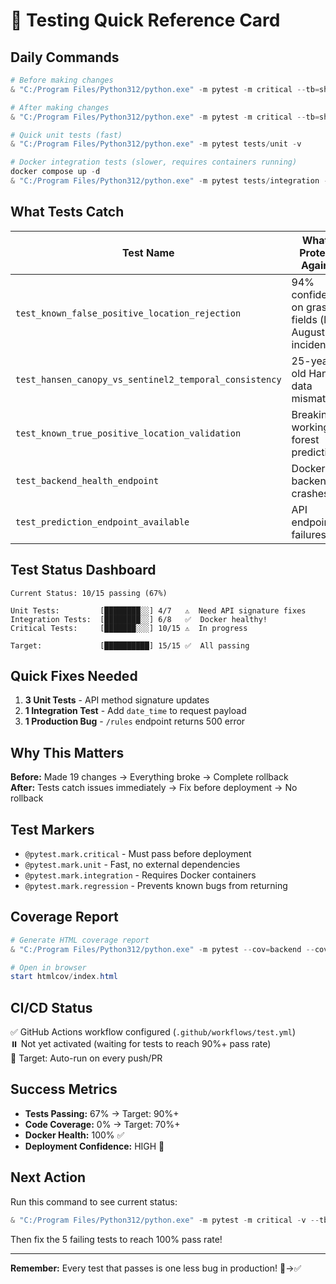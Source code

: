 # 🧪 Testing Quick Reference Card

## Daily Commands

```powershell
# Before making changes
& "C:/Program Files/Python312/python.exe" -m pytest -m critical --tb=short

# After making changes  
& "C:/Program Files/Python312/python.exe" -m pytest -m critical --tb=short

# Quick unit tests (fast)
& "C:/Program Files/Python312/python.exe" -m pytest tests/unit -v

# Docker integration tests (slower, requires containers running)
docker compose up -d
& "C:/Program Files/Python312/python.exe" -m pytest tests/integration -v --tb=short
```

## What Tests Catch

| Test Name | What It Protects Against |
|-----------|-------------------------|
| `test_known_false_positive_location_rejection` | 94% confidence on grass fields (like August incident) |
| `test_hansen_canopy_vs_sentinel2_temporal_consistency` | 25-year-old Hansen data mismatches |
| `test_known_true_positive_location_validation` | Breaking working forest predictions |
| `test_backend_health_endpoint` | Docker backend crashes |
| `test_prediction_endpoint_available` | API endpoint failures |

## Test Status Dashboard

```
Current Status: 10/15 passing (67%)

Unit Tests:         [████████░░] 4/7   ⚠️  Need API signature fixes
Integration Tests:  [████████░░] 6/8   ✅  Docker healthy!
Critical Tests:     [███████░░░] 10/15 ⚠️  In progress

Target:             [██████████] 15/15 ✅  All passing
```

## Quick Fixes Needed

1. **3 Unit Tests** - API method signature updates
2. **1 Integration Test** - Add `date_time` to request payload  
3. **1 Production Bug** - `/rules` endpoint returns 500 error

## Why This Matters

**Before:** Made 19 changes → Everything broke → Complete rollback  
**After:** Tests catch issues immediately → Fix before deployment → No rollback

## Test Markers

- `@pytest.mark.critical` - Must pass before deployment
- `@pytest.mark.unit` - Fast, no external dependencies
- `@pytest.mark.integration` - Requires Docker containers
- `@pytest.mark.regression` - Prevents known bugs from returning

## Coverage Report

```powershell
# Generate HTML coverage report
& "C:/Program Files/Python312/python.exe" -m pytest --cov=backend --cov-report=html

# Open in browser
start htmlcov/index.html
```

## CI/CD Status

✅ GitHub Actions workflow configured (`.github/workflows/test.yml`)  
⏸️ Not yet activated (waiting for tests to reach 90%+ pass rate)  
🎯 Target: Auto-run on every push/PR

## Success Metrics

- **Tests Passing:** 67% → Target: 90%+
- **Code Coverage:** 0% → Target: 70%+
- **Docker Health:** 100% ✅
- **Deployment Confidence:** HIGH 🚀

## Next Action

Run this command to see current status:
```powershell
& "C:/Program Files/Python312/python.exe" -m pytest -m critical -v --tb=short
```

Then fix the 5 failing tests to reach 100% pass rate!

---

**Remember:** Every test that passes is one less bug in production! 🐛→✅
